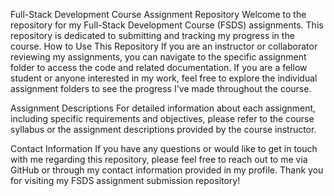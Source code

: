 Full-Stack Development Course Assignment Repository
Welcome to the repository for my Full-Stack Development Course (FSDS) assignments. This repository is dedicated to submitting and tracking my progress in the course. 
How to Use This Repository
If you are an instructor or collaborator reviewing my assignments, you can navigate to the specific assignment folder to access the code and related documentation.
If you are a fellow student or anyone interested in my work, feel free to explore the individual assignment folders to see the progress I've made throughout the course.

Assignment Descriptions
For detailed information about each assignment, including specific requirements and objectives, please refer to the course syllabus or the assignment descriptions provided by the course instructor.

Contact Information
If you have any questions or would like to get in touch with me regarding this repository, please feel free to reach out to me via GitHub or through my contact information provided in my profile.
Thank you for visiting my FSDS assignment submission repository!

